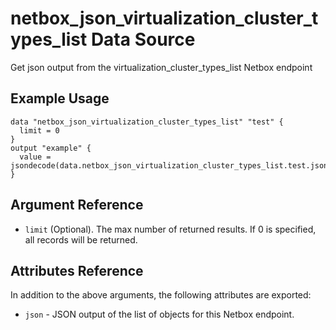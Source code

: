 # netbox\_json\_virtualization\_cluster\_types\_list Data Source

Get json output from the virtualization_cluster_types_list Netbox endpoint

## Example Usage

```hcl
data "netbox_json_virtualization_cluster_types_list" "test" {
  limit = 0
}
output "example" {
  value = jsondecode(data.netbox_json_virtualization_cluster_types_list.test.json)
}
```

## Argument Reference

* ``limit`` (Optional). The max number of returned results. If 0 is specified, all records will be returned.

## Attributes Reference

In addition to the above arguments, the following attributes are exported:
* ``json`` - JSON output of the list of objects for this Netbox endpoint.

